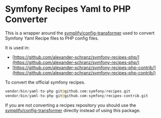 # Symfony Recipes Yaml to PHP Converter

This is a wrapper around the [symplify/config-transformer](https://github.com/symplify/config-transformer)
used to convert Symfony Yaml Recipe files to PHP config files.

It is used in:

 - [https://github.com/alexander-schranz/symfony-recipes-php/](https://github.com/alexander-schranz/symfony-recipes-php/)
 - [https://github.com/alexander-schranz/symfony-recipes-php-contrib/](https://github.com/alexander-schranz/symfony-recipes-php-contrib/)

To convert the official symfony recipes.

```php
vendor/bin/yaml-to-php git@github.com:symfony/recipes.git
vendor/bin/yaml-to-php git@github.com:symfony/recipes-contrib.git
```

If you are not converting a recipes repository you should use the [symplify/config-transformer](https://github.com/symplify/config-transformer)
directly instead of using this package.
